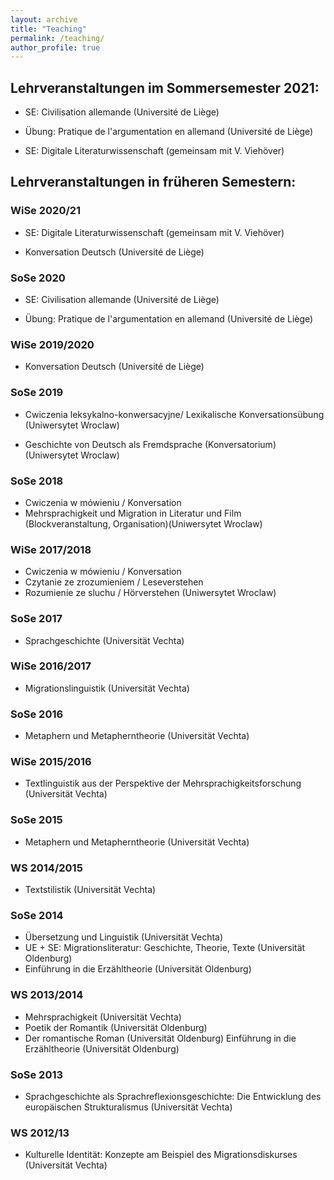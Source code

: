 ```yaml
---
layout: archive
title: "Teaching"
permalink: /teaching/
author_profile: true
---
```

## Lehrveranstaltungen im Sommersemester 2021:

* SE: Civilisation allemande (Université de Liège)

* Übung: Pratique de l'argumentation en allemand (Université de Liège)

* SE: Digitale Literaturwissenschaft (gemeinsam mit V. Viehöver)


## Lehrveranstaltungen in früheren Semestern:
### WiSe 2020/21

* SE: Digitale Literaturwissenschaft (gemeinsam mit V. Viehöver)

* Konversation Deutsch (Université de Liège)

### SoSe 2020
* SE: Civilisation allemande (Université de Liège)

* Übung: Pratique de l'argumentation en allemand (Université de Liège)

### WiSe 2019/2020
* Konversation Deutsch (Université de Liège)

### SoSe 2019
* Cwiczenia leksykalno-konwersacyjne/ Lexikalische Konversationsübung (Uniwersytet Wroclaw)

* Geschichte von Deutsch als Fremdsprache (Konversatorium) (Uniwersytet Wroclaw)

### SoSe 2018
* Cwiczenia w mówieniu / Konversation
* Mehrsprachigkeit und Migration in Literatur und Film (Blockveranstaltung, Organisation)(Uniwersytet Wroclaw)

### WiSe 2017/2018
* Cwiczenia w mówieniu / Konversation
* Czytanie ze zrozumieniem / Leseverstehen
* Rozumienie ze sluchu / Hörverstehen (Uniwersytet Wroclaw)

### SoSe 2017
* Sprachgeschichte (Universität Vechta)

### WiSe 2016/2017
* Migrationslinguistik (Universität Vechta)

### SoSe 2016
* Metaphern und Metapherntheorie (Universität Vechta)

### WiSe 2015/2016
* Textlinguistik aus der Perspektive der Mehrsprachigkeitsforschung (Universität Vechta)

### SoSe 2015
* Metaphern und Metapherntheorie (Universität Vechta)

### WS 2014/2015
* Textstilistik (Universität Vechta)

### SoSe 2014
* Übersetzung und Linguistik (Universität Vechta)
* UE + SE: Migrationsliteratur: Geschichte, Theorie, Texte (Universität Oldenburg)
* Einführung in die Erzähltheorie (Universität Oldenburg)

### WS 2013/2014
* Mehrsprachigkeit (Universität Vechta)
* Poetik der Romantik (Universität Oldenburg)
* Der romantische Roman (Universität Oldenburg)
Einführung in die Erzähltheorie (Universität Oldenburg)

### SoSe 2013
* Sprachgeschichte als Sprachreflexionsgeschichte: Die Entwicklung des europäischen Strukturalismus (Universität Vechta)

### WS 2012/13
* Kulturelle Identität: Konzepte am Beispiel des Migrationsdiskurses (Universität Vechta)
